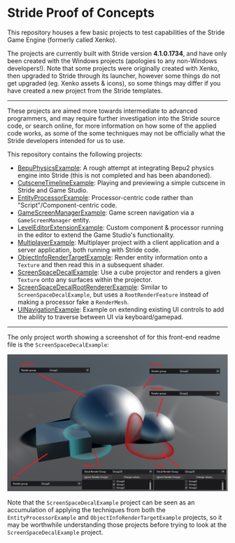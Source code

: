 # Stride Proof of Concepts

This repository houses a few basic projects to test capabilities of the Stride Game Engine (formerly called Xenko).

The projects are currently built with Stride version **4.1.0.1734**, and have only been created with the Windows projects (apologies to any non-Windows developers!).
Note that some projects were originally created with Xenko, then upgraded to Stride through its launcher, however some things do not get upgraded (eg. Xenko assets & icons), so some things may differ if you have created a new project from the Stride templates.

---

These projects are aimed more towards intermediate to advanced programmers, and may require further investigation into the Stride source code, or search online, for more information on how some of the applied code works, as some of the some techniques may not be officially what the Stride developers intended for us to use.

This repository contains the following projects:
* [BepuPhysicsExample](BepuPhysicsExample): A rough attempt at integrating Bepu2 physics engine into Stride (this is not completed and has been abandoned).
* [CutsceneTimelineExample](CutsceneTimelineExample): Playing and previewing a simple cutscene in Stride and Game Studio.
* [EntityProcessorExample](EntityProcessorExample): Processor-centric code rather than "Script"/Component-centric code.
* [GameScreenManagerExample](GameScreenManagerExample): Game screen navigation via a `GameScreenManager` entity.
* [LevelEditorExtensionExample](LevelEditorExtensionExample): Custom component & processor running in the editor to extend the Game Studio's functionality.
* [MultiplayerExample](MultiplayerExample): Multiplayer project with a client application and a server application, both running with Stride code.
* [ObjectInfoRenderTargetExample](ObjectInfoRenderTargetExample): Render entity information onto a `Texture` and then read this in a subsequent shader.
* [ScreenSpaceDecalExample](ScreenSpaceDecalExample): Use a cube projector and renders a given `Texture` onto any surfaces within the projector.
* [ScreenSpaceDecalRootRendererExample](ScreenSpaceDecalRootRendererExample): Similar to `ScreenSpaceDecalExample`, but uses a `RootRenderFeature` instead of making a processor fake a `RenderMesh`.
* [UINavigationExample](UINavigationExample): Example on extending existing UI controls to add the ability to traverse between UI via keyboard/gamepad.

---
The only project worth showing a screenshot of for this front-end readme file is the `ScreenSpaceDecalExample`:

![Render Stage](ScreenSpaceDecalExample/images/scene.png)

Note that the `ScreenSpaceDecalExample` project can be seen as an accumulation of applying the techniques from both the `EntityProcessorExample` and `ObjectInfoRenderTargetExample` projects, so it may be worthwhile understanding those projects before trying to look at the `ScreenSpaceDecalExample` project.
